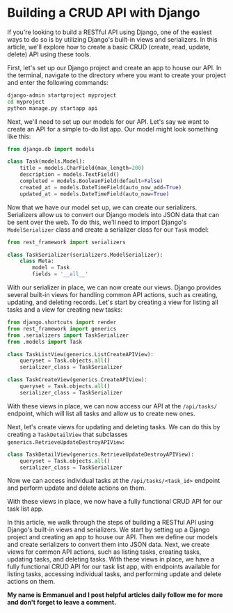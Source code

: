 # Building a CRUD API with Django

If you're looking to build a RESTful API using Django, one of the easiest ways to do so is by utilizing Django's built-in views and serializers. In this article, we'll explore how to create a basic CRUD (create, read, update, delete) API using these tools.

First, let's set up our Django project and create an app to house our API. In the terminal, navigate to the directory where you want to create your project and enter the following commands:

```bash
django-admin startproject myproject
cd myproject
python manage.py startapp api
```

Next, we'll need to set up our models for our API. Let's say we want to create an API for a simple to-do list app. Our model might look something like this:

```python
from django.db import models

class Task(models.Model):
    title = models.CharField(max_length=200)
    description = models.TextField()
    completed = models.BooleanField(default=False)
    created_at = models.DateTimeField(auto_now_add=True)
    updated_at = models.DateTimeField(auto_now=True)
```

Now that we have our model set up, we can create our serializers. Serializers allow us to convert our Django models into JSON data that can be sent over the web. To do this, we'll need to import Django's `ModelSerializer` class and create a serializer class for our `Task` model:

```python
from rest_framework import serializers

class TaskSerializer(serializers.ModelSerializer):
    class Meta:
        model = Task
        fields = '__all__'
```

With our serializer in place, we can now create our views. Django provides several built-in views for handling common API actions, such as creating, updating, and deleting records. Let's start by creating a view for listing all tasks and a view for creating new tasks:

```python
from django.shortcuts import render
from rest_framework import generics
from .serializers import TaskSerializer
from .models import Task

class TaskListView(generics.ListCreateAPIView):
    queryset = Task.objects.all()
    serializer_class = TaskSerializer

class TaskCreateView(generics.CreateAPIView):
    queryset = Task.objects.all()
    serializer_class = TaskSerializer
```

With these views in place, we can now access our API at the `/api/tasks/` endpoint, which will list all tasks and allow us to create new ones.

Next, let's create views for updating and deleting tasks. We can do this by creating a `TaskDetailView` that subclasses `generics.RetrieveUpdateDestroyAPIView`:

```python
class TaskDetailView(generics.RetrieveUpdateDestroyAPIView):
    queryset = Task.objects.all()
    serializer_class = TaskSerializer
```

Now we can access individual tasks at the `/api/tasks/<task_id>` endpoint and perform update and delete actions on them.

With these views in place, we now have a fully functional CRUD API for our task list app.

In this article, we walk through the steps of building a RESTful API using Django's built-in views and serializers. We start by setting up a Django project and creating an app to house our API. Then we define our models and create serializers to convert them into JSON data. Next, we create views for common API actions, such as listing tasks, creating tasks, updating tasks, and deleting tasks. With these views in place, we have a fully functional CRUD API for our task list app, with endpoints available for listing tasks, accessing individual tasks, and performing update and delete actions on them.

**My name is Emmanuel and I post helpful articles daily follow me for more and don't forget to leave a comment.**